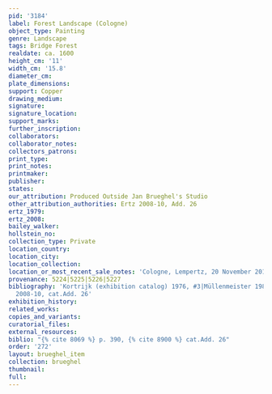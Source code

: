 ```yaml
---
pid: '3184'
label: Forest Landscape (Cologne)
object_type: Painting
genre: Landscape
tags: Bridge Forest
realdate: ca. 1600
height_cm: '11'
width_cm: '15.8'
diameter_cm: 
plate_dimensions: 
support: Copper
drawing_medium: 
signature: 
signature_location: 
support_marks: 
further_inscription: 
collaborators: 
collaborator_notes: 
collectors_patrons: 
print_type: 
print_notes: 
printmaker: 
publisher: 
states: 
our_attribution: Produced Outside Jan Brueghel's Studio
other_attribution_authorities: Ertz 2008-10, Add. 26
ertz_1979: 
ertz_2008: 
bailey_walker: 
hollstein_no: 
collection_type: Private
location_country: 
location_city: 
location_collection: 
location_or_most_recent_sale_notes: 'Cologne, Lempertz, 20 November 2010, lot #1035'
provenance: 5224|5225|5226|5227
bibliography: 'Kortrijk (exhibition catalog) 1976, #3|Müllenmeister 1988, p. 390|Ertz
  2008-10, cat.Add. 26'
exhibition_history: 
related_works: 
copies_and_variants: 
curatorial_files: 
external_resources: 
biblio: "{% cite 8069 %} p. 390, {% cite 8900 %} cat.Add. 26"
order: '272'
layout: brueghel_item
collection: brueghel
thumbnail: 
full: 
---
```

